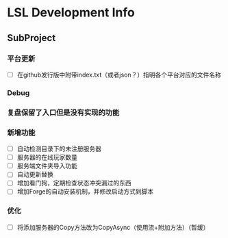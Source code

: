 ﻿# LSL Development Info

## SubProject

### 平台更新
 - [ ] 在github发行版中附带index.txt（或者json？）指明各个平台对应的文件名称

### Debug


### 复盘保留了入口但是没有实现的功能


### 新增功能
 - [ ] 自动检测目录下的未注册服务器
 - [ ] 服务器的在线玩家数量
 - [ ] 服务端文件夹导入功能
 - [ ] 自动更新替换
 - [ ] 增加看门狗，定期检查状态冲突漏过的东西
 - [ ] 增加Forge的自动安装机制，并修改启动方式到脚本

### 优化
 - [ ] 将添加服务器的Copy方法改为CopyAsync（使用流+附加方法）（暂缓）